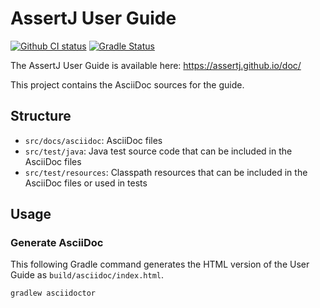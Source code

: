 # AssertJ User Guide

[![Github CI status](https://github.com/assertj/doc/workflows/CI/badge.svg)](https://github.com/assertj/doc/actions?query=workflow%3ACI)
[![Gradle Status](https://gradleupdate.appspot.com/assertj/doc/status.svg)](https://gradleupdate.appspot.com/assertj/doc/status) 

The AssertJ User Guide is available here: https://assertj.github.io/doc/

This project contains the AsciiDoc sources for the guide.

## Structure

- `src/docs/asciidoc`: AsciiDoc files
- `src/test/java`: Java test source code that can be included in the AsciiDoc files
- `src/test/resources`: Classpath resources that can be included in the AsciiDoc files or
  used in tests

## Usage

### Generate AsciiDoc

This following Gradle command generates the HTML version of the User Guide as
`build/asciidoc/index.html`.

```bash
gradlew asciidoctor
```
